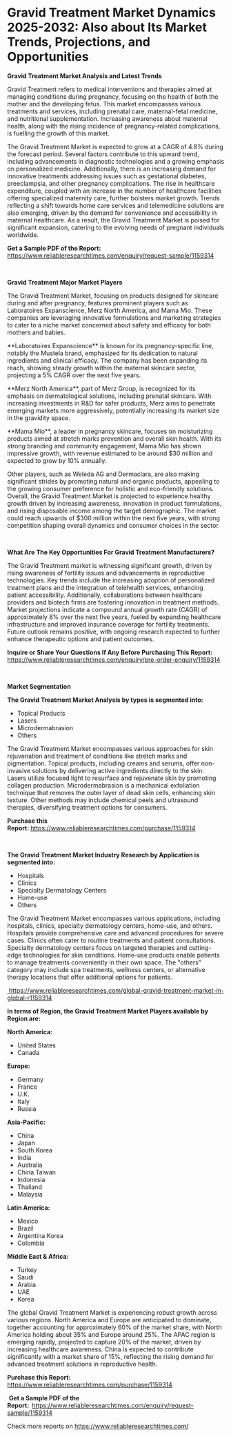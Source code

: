 <p><h1>Gravid Treatment Market Dynamics 2025-2032: Also about Its Market Trends, Projections, and Opportunities</h1></p><p><strong>Gravid Treatment Market Analysis and Latest Trends</strong></p>
<p><p>Gravid Treatment refers to medical interventions and therapies aimed at managing conditions during pregnancy, focusing on the health of both the mother and the developing fetus. This market encompasses various treatments and services, including prenatal care, maternal-fetal medicine, and nutritional supplementation. Increasing awareness about maternal health, along with the rising incidence of pregnancy-related complications, is fuelling the growth of this market.</p><p>The Gravid Treatment Market is expected to grow at a CAGR of 4.8% during the forecast period. Several factors contribute to this upward trend, including advancements in diagnostic technologies and a growing emphasis on personalized medicine. Additionally, there is an increasing demand for innovative treatments addressing issues such as gestational diabetes, preeclampsia, and other pregnancy complications. The rise in healthcare expenditure, coupled with an increase in the number of healthcare facilities offering specialized maternity care, further bolsters market growth. Trends reflecting a shift towards home care services and telemedicine solutions are also emerging, driven by the demand for convenience and accessibility in maternal healthcare. As a result, the Gravid Treatment Market is poised for significant expansion, catering to the evolving needs of pregnant individuals worldwide.</p></p>
<p><strong>Get a Sample PDF of the Report:&nbsp;</strong> <a href="https://www.reliableresearchtimes.com/enquiry/request-sample/1159314?utm_campaign=3584&utm_medium=2&utm_source=Github&utm_content=ia&utm_term=22032025&utm_id=gravid-treatment">https://www.reliableresearchtimes.com/enquiry/request-sample/1159314</a></p>
<p>&nbsp;</p>
<p><strong>Gravid Treatment Major Market Players</strong></p>
<p><p>The Gravid Treatment Market, focusing on products designed for skincare during and after pregnancy, features prominent players such as Laboratoires Expanscience, Merz North America, and Mama Mio. These companies are leveraging innovative formulations and marketing strategies to cater to a niche market concerned about safety and efficacy for both mothers and babies.</p><p>**Laboratoires Expanscience** is known for its pregnancy-specific line, notably the Mustela brand, emphasized for its dedication to natural ingredients and clinical efficacy. The company has been expanding its reach, showing steady growth within the maternal skincare sector, projecting a 5% CAGR over the next five years.</p><p>**Merz North America**, part of Merz Group, is recognized for its emphasis on dermatological solutions, including prenatal skincare. With increasing investments in R&D for safer products, Merz aims to penetrate emerging markets more aggressively, potentially increasing its market size in the gravidity space.</p><p>**Mama Mio**, a leader in pregnancy skincare, focuses on moisturizing products aimed at stretch marks prevention and overall skin health. With its strong branding and community engagement, Mama Mio has shown impressive growth, with revenue estimated to be around $30 million and expected to grow by 10% annually.</p><p>Other players, such as Weleda AG and Dermaclara, are also making significant strides by promoting natural and organic products, appealing to the growing consumer preference for holistic and eco-friendly solutions. Overall, the Gravid Treatment Market is projected to experience healthy growth driven by increasing awareness, innovation in product formulations, and rising disposable income among the target demographic. The market could reach upwards of $300 million within the next five years, with strong competition shaping overall dynamics and consumer choices in the sector.</p></p>
<p>&nbsp;</p>
<p><strong>What Are The Key Opportunities For Gravid Treatment Manufacturers?</strong></p>
<p><p>The Gravid Treatment market is witnessing significant growth, driven by rising awareness of fertility issues and advancements in reproductive technologies. Key trends include the increasing adoption of personalized treatment plans and the integration of telehealth services, enhancing patient accessibility. Additionally, collaborations between healthcare providers and biotech firms are fostering innovation in treatment methods. Market projections indicate a compound annual growth rate (CAGR) of approximately 8% over the next five years, fueled by expanding healthcare infrastructure and improved insurance coverage for fertility treatments. Future outlook remains positive, with ongoing research expected to further enhance therapeutic options and patient outcomes.</p></p>
<p><strong>Inquire or Share Your Questions If Any Before Purchasing This Report:</strong> <a href="https://www.reliableresearchtimes.com/enquiry/pre-order-enquiry/1159314?utm_campaign=3584&utm_medium=2&utm_source=Github&utm_content=ia&utm_term=22032025&utm_id=gravid-treatment">https://www.reliableresearchtimes.com/enquiry/pre-order-enquiry/1159314</a></p>
<p>&nbsp;</p>
<p><strong>Market Segmentation</strong></p>
<p><strong>The Gravid Treatment Market Analysis by types is segmented into:</strong></p>
<p><ul><li>Topical Products</li><li>Lasers</li><li>Microdermabrasion</li><li>Others</li></ul></p>
<p><p>The Gravid Treatment Market encompasses various approaches for skin rejuvenation and treatment of conditions like stretch marks and pigmentation. Topical products, including creams and serums, offer non-invasive solutions by delivering active ingredients directly to the skin. Lasers utilize focused light to resurface and rejuvenate skin by promoting collagen production. Microdermabrasion is a mechanical exfoliation technique that removes the outer layer of dead skin cells, enhancing skin texture. Other methods may include chemical peels and ultrasound therapies, diversifying treatment options for consumers.</p></p>
<p><strong>Purchase this Report:&nbsp;</strong><a href="https://www.reliableresearchtimes.com/purchase/1159314?utm_campaign=3584&utm_medium=2&utm_source=Github&utm_content=ia&utm_term=22032025&utm_id=gravid-treatment">https://www.reliableresearchtimes.com/purchase/1159314</a></p>
<p>&nbsp;</p>
<p><strong>The Gravid Treatment Market Industry Research by Application is segmented into:</strong></p>
<p><ul><li>Hospitals</li><li>Clinics</li><li>Specialty Dermatology Centers</li><li>Home-use</li><li>Others</li></ul></p>
<p><p>The Gravid Treatment Market encompasses various applications, including hospitals, clinics, specialty dermatology centers, home-use, and others. Hospitals provide comprehensive care and advanced procedures for severe cases. Clinics often cater to routine treatments and patient consultations. Specialty dermatology centers focus on targeted therapies and cutting-edge technologies for skin conditions. Home-use products enable patients to manage treatments conveniently in their own space. The "others" category may include spa treatments, wellness centers, or alternative therapy locations that offer additional options for patients.</p></p>
<p><a href="https://www.reliableresearchtimes.com/global-gravid-treatment-market-in-global-r1159314?utm_campaign=3584&utm_medium=2&utm_source=Github&utm_content=ia&utm_term=22032025&utm_id=gravid-treatment">&nbsp;https://www.reliableresearchtimes.com/global-gravid-treatment-market-in-global-r1159314</a></p>
<p><strong>In terms of Region, the Gravid Treatment Market Players available by Region are:</strong></p>
<p>
    <p> <strong> North America: </strong>
        <ul>
            <li>United States</li>
            <li>Canada</li>
        </ul>
        </p> 
    <p> <strong> Europe: </strong>
        <ul>
            <li>Germany</li>
            <li>France</li>
            <li>U.K.</li>
            <li>Italy</li>
            <li>Russia</li>
        </ul>
        </p> 
    <p> <strong> Asia-Pacific: </strong>
        <ul>
            <li>China</li>
            <li>Japan</li>
            <li>South Korea</li>
            <li>India</li>
            <li>Australia</li>
            <li>China Taiwan</li>
            <li>Indonesia</li>
            <li>Thailand</li>
            <li>Malaysia</li>
        </ul>
        </p> 
    <p> <strong> Latin America: </strong>
        <ul>
            <li>Mexico</li>
            <li>Brazil</li>
            <li>Argentina Korea</li>
            <li>Colombia</li>
        </ul>
        </p> 
    <p> <strong> Middle East & Africa: </strong>
        <ul>
            <li>Turkey</li>
            <li>Saudi</li>
            <li>Arabia</li>
            <li>UAE</li>
            <li>Korea</li>
        </ul>
    </p>
    </p>
<p><p>The global Gravid Treatment Market is experiencing robust growth across various regions. North America and Europe are anticipated to dominate, together accounting for approximately 60% of the market share, with North America holding about 35% and Europe around 25%. The APAC region is emerging rapidly, projected to capture 20% of the market, driven by increasing healthcare awareness. China is expected to contribute significantly with a market share of 15%, reflecting the rising demand for advanced treatment solutions in reproductive health.</p></p>
<p><strong>Purchase this Report: </strong><a href="https://www.reliableresearchtimes.com/purchase/1159314?utm_campaign=3584&utm_medium=2&utm_source=Github&utm_content=ia&utm_term=22032025&utm_id=gravid-treatment">https://www.reliableresearchtimes.com/purchase/1159314</a></p>
<p>&nbsp;<strong>Get a Sample PDF of the Report:&nbsp;&nbsp;</strong><a href="https://www.reliableresearchtimes.com/enquiry/request-sample/1159314?utm_campaign=3584&utm_medium=2&utm_source=Github&utm_content=ia&utm_term=22032025&utm_id=gravid-treatment">https://www.reliableresearchtimes.com/enquiry/request-sample/1159314</a></p>
<p><strong></strong></p>
<p>Check more reports on <a href="https://www.reliableresearchtimes.com/?utm_campaign=3584&utm_medium=2&utm_source=Github&utm_content=ia&utm_term=22032025&utm_id=gravid-treatment">https://www.reliableresearchtimes.com/</a></p>